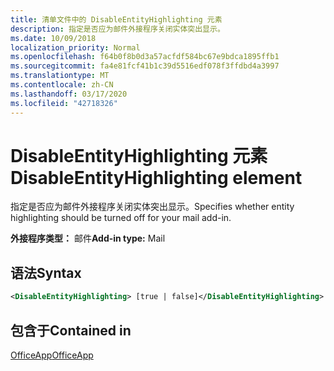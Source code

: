 ```yaml
---
title: 清单文件中的 DisableEntityHighlighting 元素
description: 指定是否应为邮件外接程序关闭实体突出显示。
ms.date: 10/09/2018
localization_priority: Normal
ms.openlocfilehash: f64b0f8b0d3a57acfdf584bc67e9bdca1895ffb1
ms.sourcegitcommit: fa4e81fcf41b1c39d5516edf078f3ffdbd4a3997
ms.translationtype: MT
ms.contentlocale: zh-CN
ms.lasthandoff: 03/17/2020
ms.locfileid: "42718326"
---
```

# <a name="disableentityhighlighting-element"></a><span data-ttu-id="8e976-103">DisableEntityHighlighting 元素</span><span class="sxs-lookup"><span data-stu-id="8e976-103">DisableEntityHighlighting element</span></span>

<span data-ttu-id="8e976-104">指定是否应为邮件外接程序关闭实体突出显示。</span><span class="sxs-lookup"><span data-stu-id="8e976-104">Specifies whether entity highlighting should be turned off for your mail add-in.</span></span>

<span data-ttu-id="8e976-105">**外接程序类型：** 邮件</span><span class="sxs-lookup"><span data-stu-id="8e976-105">**Add-in type:** Mail</span></span>

## <a name="syntax"></a><span data-ttu-id="8e976-106">语法</span><span class="sxs-lookup"><span data-stu-id="8e976-106">Syntax</span></span>

```XML
<DisableEntityHighlighting> [true | false]</DisableEntityHighlighting>
```

## <a name="contained-in"></a><span data-ttu-id="8e976-107">包含于</span><span class="sxs-lookup"><span data-stu-id="8e976-107">Contained in</span></span>

[<span data-ttu-id="8e976-108">OfficeApp</span><span class="sxs-lookup"><span data-stu-id="8e976-108">OfficeApp</span></span>](officeapp.md)


